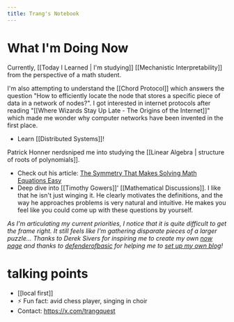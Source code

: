 ```yaml
---
title: Trang's Notebook
---
```

# What I'm Doing Now

Currently, [[Today I Learned | I'm studying]] [[Mechanistic Interpretability]] from the perspective of a math student. 

I'm also attempting to understand the [[Chord Protocol]] which answers the question "How to efficiently locate the node that stores a specific piece of data in a network of nodes?". I got interested in internet protocols after reading "[[Where Wizards Stay Up Late - The Origins of the Internet]]" which made me wonder why computer networks have been invented in the first place.
- Learn [[Distributed Systems]]!

Patrick Honner nerdsniped me into studying the [[Linear Algebra | structure of roots of polynomials]].
- Check out his article: [The Symmetry That Makes Solving Math Equations Easy](https://www.quantamagazine.org/the-symmetry-that-makes-solving-math-equations-easy-20230324/)
- Deep dive into [[Timothy Gowers]]' [[Mathematical Discussions]]. I like that he isn't just winging it. He clearly motivates the definitions, and the way he approaches problems is very natural and intuitive. He makes you feel like you could come up with these questions by yourself.

*As I'm articulating my current priorities, I notice that it is quite difficult to get the frame right. It still feels like I'm gathering disparate pieces of a larger puzzle... Thanks to Derek Sivers for inspiring me to create my own [now page](https://nownownow.com/about) and thanks to [defenderofbasic](https://x.com/DefenderOfBasic) for helping me to [set up my own blog](https://github.com/DefenderOfBasic/obsidian-quartz-template)!*
# talking points

-  [[local first]]
- ⚡ Fun fact: avid chess player, singing in choir
- Contact: https://x.com/trangquest
